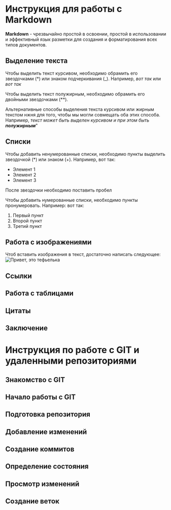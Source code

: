 # Инструкция для работы с Markdown

**Markdown** - чрезвычайно простой в освоении, простой в использовании и эффективный язык разметки для создания и форматирования всех типов документов.

## Выделение текста

Чтобы выделить текст курсивом, необходимо обрамить его звездочками (*) или знаком подчеркивания (_). Например, *вот так* или _вот так_

Чтобы выделить текст полужирным, необходимо обрамить его двойными звездочками (**).

Альтернативные способы выделения текста курсивом или жирным текстом нжня для того, чтобы мы могли совмещать оба этих способа. Например, _текст может быть выделен курсивом и при этом быть **полужирным**_"

## Списки

Чтобы добавить ненумерованные списки, необходимо пункты выделить звездочкой (*) или знаком (+).
Например, вот так:
* Элемент 1
* Элемент 2
* Элемент 3

После звездочки необходимо поставить пробел

Чтобы добавить нумерованные списки, необходимо пункты пронумеровать.
Например: вот так:
1. Первый пункт
2. Второй пункт
3. Третий пункт

## Работа с изображениями

Чтоб вставить изображения в текст, достаточно написать следующее:
![Привет, это тефьелька](teftelka.jpg)

## Ссылки

## Работа с таблицами

## Цитаты

## Заключение

# Инструкция по работе с GIT и удаленными репозиториями

## Знакомство с GIT

## Начало работы с GIT

## Подготовка репозитория

## Добавление изменений

## Создание коммитов

## Определение состояния

## Просмотр изменений

## Создание веток


